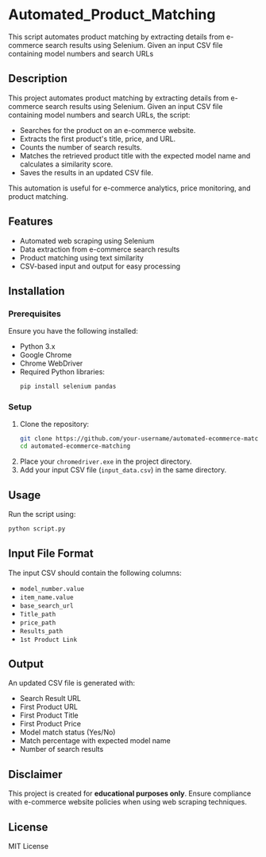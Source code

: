 # Automated_Product_Matching
This script automates product matching by extracting details from e-commerce search results using Selenium. Given an input CSV file containing model numbers and search URLs

## Description
This project automates product matching by extracting details from e-commerce search results using Selenium. Given an input CSV file containing model numbers and search URLs, the script:

- Searches for the product on an e-commerce website.
- Extracts the first product's title, price, and URL.
- Counts the number of search results.
- Matches the retrieved product title with the expected model name and calculates a similarity score.
- Saves the results in an updated CSV file.

This automation is useful for e-commerce analytics, price monitoring, and product matching.

## Features
- Automated web scraping using Selenium
- Data extraction from e-commerce search results
- Product matching using text similarity
- CSV-based input and output for easy processing

## Installation
### Prerequisites
Ensure you have the following installed:
- Python 3.x
- Google Chrome
- Chrome WebDriver
- Required Python libraries:
  ```sh
  pip install selenium pandas
  ```

### Setup
1. Clone the repository:
   ```sh
   git clone https://github.com/your-username/automated-ecommerce-matching.git
   cd automated-ecommerce-matching
   ```
2. Place your `chromedriver.exe` in the project directory.
3. Add your input CSV file (`input_data.csv`) in the same directory.

## Usage
Run the script using:
```sh
python script.py
```

## Input File Format
The input CSV should contain the following columns:
- `model_number.value`
- `item_name.value`
- `base_search_url`
- `Title_path`
- `price_path`
- `Results_path`
- `1st Product Link`

## Output
An updated CSV file is generated with:
- Search Result URL
- First Product URL
- First Product Title
- First Product Price
- Model match status (Yes/No)
- Match percentage with expected model name
- Number of search results

## Disclaimer
This project is created for **educational purposes only**. Ensure compliance with e-commerce website policies when using web scraping techniques.

## License
MIT License

